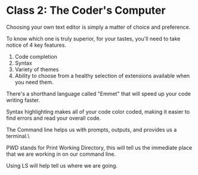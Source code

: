 # Class 2: The Coder's Computer

Choosing your own text editor is simply a matter of choice and preference.

To know which one is truly superior, for your tastes, you'll need to take notice of 4 key features.
1. Code completion
2. Syntax
3. Variety of themes
4. Ability to choose from a healthy selection of extensions available when you need them.

There's a shorthand language called "Emmet" that will speed up your code writing faster.

Syntax highlighting makes all of your code color coded, making it easier to find errors and read your overall code.

The Command line helps us with prompts, outputs, and provides us a terminal.\\

PWD stands for Print Working Directory, this will tell us the immediate place that we are working in on our command line.

Using LS will help tell us where we are going.

